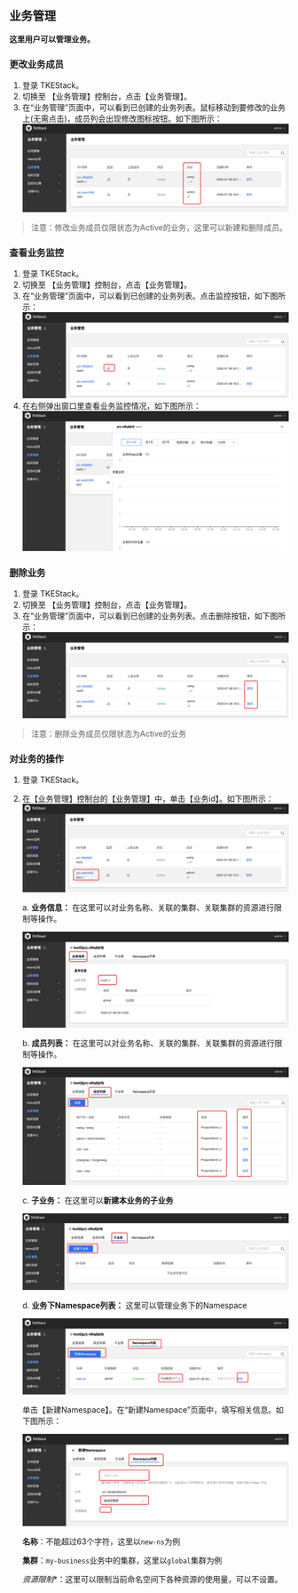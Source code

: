 ## 业务管理

**这里用户可以管理业务。**

### 更改业务成员
1. 登录 TKEStack。
2. 切换至 【业务管理】控制台，点击【业务管理】。
3. 在“业务管理”页面中，可以看到已创建的业务列表。鼠标移动到要修改的业务上(无需点击)，成员列会出现修改图标按钮。如下图所示：
    ![修改图标按钮](../../../../images/修改业务成员图标1.png)

  > 注意：修改业务成员仅限状态为Active的业务，这里可以新建和删除成员。


### 查看业务监控
1. 登录 TKEStack。
2. 切换至 【业务管理】控制台，点击【业务管理】。
3. 在“业务管理”页面中，可以看到已创建的业务列表。点击监控按钮，如下图所示：
![监控按钮](../../../../images/查看业务监控1.png)
5. 在右侧弹出窗口里查看业务监控情况，如下图所示：
![业务监控详情](../../../../images/业务监控详情1.png)

### 删除业务
1. 登录 TKEStack。
2. 切换至 【业务管理】控制台，点击【业务管理】。
3. 在“业务管理”页面中，可以看到已创建的业务列表。点击删除按钮，如下图所示：
![删除业务](../../../../images/删除业务1.png)
> 注意：删除业务成员仅限状态为Active的业务

### 对业务的操作

1. 登录 TKEStack。

2. 在【业务管理】控制台的【业务管理】中，单击【业务id】。如下图所示： ![业务id](../../../../images/businessid1.png)

   a. **业务信息：** 在这里可以对业务名称、关联的集群、关联集群的资源进行限制等操作。

   ![业务信息](../../../../images/业务信息2.png)

   b. **成员列表：** 在这里可以对业务名称、关联的集群、关联集群的资源进行限制等操作。

   ![业务信息](../../../../images/成员列表设置2.png)

   c. **子业务：** 在这里可以**新建本业务的子业务**

   ![业务信息](../../../../images/子业务2.png)

   d. **业务下Namespace列表：** 这里可以管理业务下的Namespace

   ![业务信息](../../../../images/业务Namespace列表2.png)

   ​	单击【新建Namespace】。在“新建Namespace”页面中，填写相关信息。如下图所示： 

   ![新建空间列表](../../../../images/my-ns2.png)

   ​	**名称**：不能超过63个字符，这里以`new-ns`为例

   ​	**集群**：`my-business`业务中的集群，这里以`global`集群为例

   ​	*资源限制**：这里可以限制当前命名空间下各种资源的使用量，可以不设置。